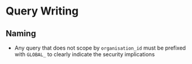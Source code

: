 # Query Writing

## Naming

- Any query that does not scope by `organisation_id` must be prefixed with `GLOBAL_` to clearly indicate the security implications
